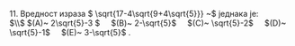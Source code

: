 $11.$ Вредност израза $ \sqrt{17-4\sqrt{9+4\sqrt{5}}} ~$ једнака је:<br>
$\\$
$(А)~ 2\sqrt{5}-3 $ $~~~$   $(В)~ 2-\sqrt{5}$  $~~~$ $(C)~ \sqrt{5}-2$ $~~~$ $(D)~ \sqrt{5}-1$ $~~~$ $(E)~ 3-\sqrt{5}$  .